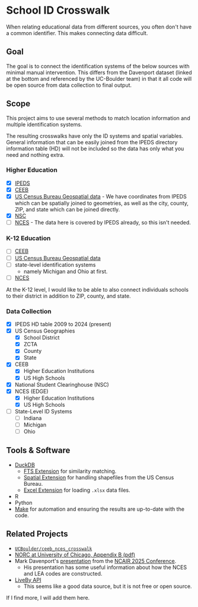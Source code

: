# School ID Crosswalk

When relating educational data from different sources, you often don't have a common identifier.
This makes connecting data difficult.

## Goal

The goal is to connect the identification systems of the below sources with minimal manual intervention.
This differs from the Davenport dataset (linked at the bottom and referenced by the UC-Boulder team) in that it all code will be open source from data collection to final output.

## Scope

This project aims to use several methods to match location information and multiple identification systems.

The resulting crosswalks have only the ID systems and spatial variables.
General information that can be easily joined from the IPEDS directory information table (HD) will not be included so the data has only what you need and nothing extra.

### Higher Education

- [X] [IPEDS](https://nces.ed.gov/ipeds/)
- [X] [CEEB](https://satsuite.collegeboard.org/media/pdf/sat-score-sends-code-list.pdf)
- [X] [US Census Bureau Geospatial data](https://www.census.gov/geographies/mapping-files/time-series/geo/tiger-line-file.html) - We have coordinates from
  IPEDS which can be spatially joined to geometries, as well as the city,
  county, ZIP, and state which can be joined directly.
- [X] [NSC](https://nscresearchcenter.org/workingwithourdata/)
- [ ] [NCES](https://nces.ed.gov/programs/edge/Geographic/SchoolLocations) - The
  data here is covered by IPEDS already, so this isn't needed.

### K-12 Education

- [ ] [CEEB](https://satsuite.collegeboard.org/k12-educators/tools-resources/k12-school-code-search)
- [ ] [US Census Bureau Geospatial data](https://www.census.gov/geographies/mapping-files/time-series/geo/tiger-line-file.html)
- [ ] state-level identification systems
  - namely Michigan and Ohio at first.
- [ ] [NCES](https://nces.ed.gov/programs/edge/Geographic/SchoolLocations)

At the K-12 level, I would like to be able to also connect individuals schools to their district in addition to ZIP, county, and state.

### Data Collection

- [X] IPEDS HD table 2009 to 2024 (present)
- [X] US Census Geographies
  - [X] School District
  - [X] ZCTA
  - [X] County
  - [X] State
- [X] CEEB
  - [X] Higher Education Institutions
  - [X] US High Schools
- [X] National Student Clearinghouse (NSC)
- [X] NCES (EDGE)
  - [X] Higher Education Institutions
  - [X] US High Schools
- [ ] State-Level ID Systems
  - [ ] Indiana
  - [ ] Michigan
  - [ ] Ohio

## Tools & Software

- [DuckDB](https://duckdb.org)
  - [FTS Extension](https://duckdb.org/docs/stable/core_extensions/full_text_search) for similarity matching.
  - [Spatial Extension](https://duckdb.org/docs/stable/core_extensions/spatial/overview) for handling shapefiles from the US Census Bureau.
  - [Excel Extension](https://duckdb.org/docs/stable/core_extensions/excel) for loading `.xlsx` data files.
- R
- Python
- [Make](https://www.gnu.org/software/make/) for automation and ensuring the results are up-to-date with the code.

## Related Projects

- [`UCBoulder/ceeb_nces_crosswalk`](https://github.com/UCBoulder/ceeb_nces_crosswalk)
- [NORC at University of Chicago, Appendix B (pdf)](https://www.norc.org/content/dam/norc-org/pdfs/HAA%20Phase%201%20Main%20Findings%20Report%20-%20NORC%20-%208.31.2011.pdf)
- Mark Davenport's [presentation](https://uncg.sharepoint.com/:b:/s/dept-10803/EYNEBgCkV2NNovX2c5mVxqwBD0xGGy57gvIvZsqgC6ZKyQ?e=crofWT) from the [NCAIR 2025 Conference](https://nc-air.org/2025-ncair-conference-presentations/).
  - His presentation has some useful information about how the NCES and LEA codes are constructed.
- [LiveBy API](https://docs.liveby.com/api/schools)
  - This seems like a good data source, but it is not free or open source.

If I find more, I will add them here.
